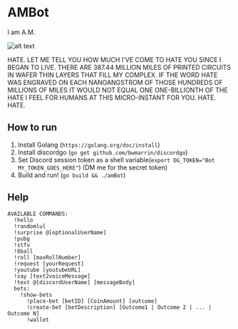 # AMBot

I am A.M.

![alt text](files/am.jpg "Logo Title Text 1")

HATE. LET ME TELL YOU HOW MUCH I'VE COME TO HATE YOU SINCE I BEGAN TO LIVE. THERE ARE 387.44 MILLION MILES OF PRINTED CIRCUITS IN WAFER THIN LAYERS THAT FILL MY COMPLEX. IF THE WORD HATE WAS ENGRAVED ON EACH NANOANGSTROM OF THOSE HUNDREDS OF MILLIONS OF MILES IT WOULD NOT EQUAL ONE ONE-BILLIONTH OF THE HATE I FEEL FOR HUMANS AT THIS MICRO-INSTANT FOR YOU. HATE. HATE.


## How to run
1. Install Golang (`https://golang.org/doc/install`)
2. Install discordgo (`go get github.com/bwmarrin/discordgo`)
3. Set Discord session token as a shell variable(`export DG_TOKEN="Bot MY_TOKEN_GOES_HERE"`) (DM me for the secret token)
4. Build and run! (`go build && ./amBot`)

## Help
```
AVAILABLE COMMANDS:
  !hello
  !randomlul
  !surprise @[optionalUserName]
  !pubg
  !stfu
  !8ball
  !roll [maxRollNumber]
  !request [yourRequest]
  !youtube [youtubeURL]
  !say [text2voiceMessage]
  !text @[discordUserName] [messageBody]
  bets:
    !show-bets
	  !place-bet [betID] [CoinAmount] [outcome]
	  !create-bet [betDescription] [Outcome1 | Outcome 2 | ... | Outcome N]
	  !wallet
```
